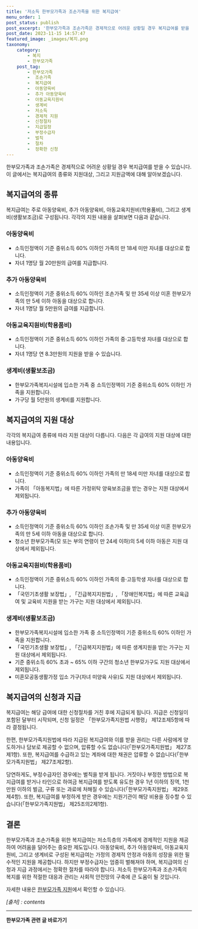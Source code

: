 ```yaml
---
title: '저소득 한부모가족과 조손가족을 위한 복지급여'
menu_order: 1
post_status: publish
post_excerpt: '한부모가족과 조손가족은 경제적으로 어려운 상황일 경우 복지급여를 받을 수 있습니다. 이 글에서는 복지급여의 종류와 지원대상, 그리고 지원금액에 대해 알아보겠습니다.'
post_date: 2023-11-15 14:57:47
featured_image: _images/복지.png
taxonomy:
    category:
        - 복지
        - 한부모가족
    post_tag:
        - 한부모가족
        -  조손가족
        -  복지급여
        -  아동양육비
        -  추가 아동양육비
        -  아동교육지원비
        -  생계비
        -  저소득
        -  경제적 지원
        -  신청절차
        -  지급일정
        -  부정수급자
        -  벌칙
        -  절차
        -  정확한 신청
---
```



한부모가족과 조손가족은 경제적으로 어려운 상황일 경우 복지급여를 받을 수 있습니다. 이 글에서는 복지급여의 종류와 지원대상, 그리고 지원금액에 대해 알아보겠습니다. 

## 복지급여의 종류

복지급여는 주로 아동양육비, 추가 아동양육비, 아동교육지원비(학용품비), 그리고 생계비(생활보조금)로 구성됩니다. 각각의 지원 내용을 살펴보면 다음과 같습니다.

### 아동양육비
- 소득인정액이 기준 중위소득 60% 이하인 가족의 만 18세 미만 자녀를 대상으로 합니다.
- 자녀 1명당 월 20만원의 급여를 지급합니다.

### 추가 아동양육비
- 소득인정액이 기준 중위소득 60% 이하인 조손가족 및 만 35세 이상 미혼 한부모가족의 만 5세 이하 아동을 대상으로 합니다.
- 자녀 1명당 월 5만원의 급여를 지급합니다.

### 아동교육지원비(학용품비)
- 소득인정액이 기준 중위소득 60% 이하인 가족의 중·고등학생 자녀를 대상으로 합니다.
- 자녀 1명당 연 8.3만원의 지원을 받을 수 있습니다.

### 생계비(생활보조금)
- 한부모가족복지시설에 입소한 가족 중 소득인정액이 기준 중위소득 60% 이하인 가족을 지원합니다.
- 가구당 월 5만원의 생계비를 지원합니다.

## 복지급여의 지원 대상

각각의 복지급여 종류에 따라 지원 대상이 다릅니다. 다음은 각 급여의 지원 대상에 대한 내용입니다.

### 아동양육비
- 소득인정액이 기준 중위소득 60% 이하인 가족의 만 18세 미만 자녀를 대상으로 합니다.
- 가족이 「아동복지법」에 따른 가정위탁 양육보조금을 받는 경우는 지원 대상에서 제외됩니다.

### 추가 아동양육비
- 소득인정액이 기준 중위소득 60% 이하인 조손가족 및 만 35세 이상 미혼 한부모가족의 만 5세 이하 아동을 대상으로 합니다.
- 청소년 한부모가족(모 또는 부의 연령이 만 24세 이하)의 5세 이하 아동은 지원 대상에서 제외됩니다.

### 아동교육지원비(학용품비)
- 소득인정액이 기준 중위소득 60% 이하인 가족의 중·고등학생 자녀를 대상으로 합니다.
- 「국민기초생활 보장법」, 「긴급복지지원법」, 「장애인복지법」에 따른 교육급여 및 교육비 지원을 받는 가구는 지원 대상에서 제외됩니다.

### 생계비(생활보조금)
- 한부모가족복지시설에 입소한 가족 중 소득인정액이 기준 중위소득 60% 이하인 가족을 지원합니다.
- 「국민기초생활 보장법」, 「긴급복지지원법」에 따른 생계지원을 받는 가구는 지원 대상에서 제외됩니다.
- 기준 중위소득 60% 초과 ~ 65% 이하 구간의 청소년 한부모가구도 지원 대상에서 제외됩니다.
- 미혼모공동생활가정 입소 가구(자녀 미양육 사유)도 지원 대상에서 제외됩니다.

## 복지급여의 신청과 지급

복지급여는 해당 급여에 대한 신청절차를 거친 후에 지급되게 됩니다. 지급은 신청일이 포함된 달부터 시작되며, 신청 일정은 「한부모가족지원법 시행령」 제12조제5항에 따라 결정됩니다. 

한편, 한부모가족지원법에 따라 지급된 복지급여와 이를 받을 권리는 다른 사람에게 양도하거나 담보로 제공할 수 없으며, 압류할 수도 없습니다(「한부모가족지원법」 제27조제1항). 또한, 복지급여를 수급하고 있는 계좌에 대한 채권은 압류할 수 없습니다(「한부모가족지원법」 제27조제2항).

당연하게도, 부정수급자인 경우에는 벌칙을 받게 됩니다. 거짓이나 부정한 방법으로 복지급여를 받거나 타인으로 하여금 복지급여를 받도록 유도한 경우 1년 이하의 징역, 1천만원 이하의 벌금, 구류 또는 과료에 처해질 수 있습니다(「한부모가족지원법」 제29조제4항). 또한, 복지급여를 부정하게 받은 경우에는 지원기관이 해당 비용을 징수할 수 있습니다(「한부모가족지원법」 제25조의2제1항).

## 결론

한부모가족과 조손가족을 위한 복지급여는 저소득층의 가족에게 경제적인 지원을 제공하여 어려움을 덜어주는 중요한 제도입니다. 아동양육비, 추가 아동양육비, 아동교육지원비, 그리고 생계비로 구성된 복지급여는 가정의 경제적 안정과 아동의 성장을 위한 필수적인 지원을 제공합니다. 하지만 부정수급자는 엄중히 벌해져야 하며, 복지급여의 신청과 지급 과정에서는 정확한 절차를 따라야 합니다. 저소득 한부모가족과 조손가족의 복지를 위한 적절한 대응과 관리는 사회적 안전망의 구축에 큰 도움이 될 것입니다.

자세한 내용은 [한부모가족 지원](https://uknowlaw.com/category/%ED%95%9C%EB%B6%80%EB%AA%A8%EA%B0%80%EC%A1%B1/)에서 확인할 수 있습니다. 

*[출처] : contents*
<!-- wp:separator -->
<hr class="wp-block-separator has-alpha-channel-opacity"/>
<!-- /wp:separator -->

<!-- wp:group {"backgroundColor":"base","layout":{"type":"constrained"}} -->
<div class="wp-block-group has-base-background-color has-background"><!-- wp:paragraph {"align":"center","fontSize":"medium"} -->
<p class="has-text-align-center has-large-font-size"><strong>한부모가족 관련 글 바로가기</strong></p>
<!-- /wp:paragraph -->


<!-- wp:latest-posts
{"categories":[{"id":23338,"count":19,"description":"","link":"https://uknowlaw.com/category/%ed%95%9c%eb%b6%80%eb%aa%a8%ea%b0%80%ec%a1%b1/","name":"한부모가족","slug":"한부모가족","taxonomy":"category","parent":0,"meta":[],"_links":{"self":[{"href":"https://uknowlaw.com/wp-json/wp/v2/categories/23338"}],"collection":[{"href":"https://uknowlaw.com/wp-json/wp/v2/categories"}],"about":[{"href":"https://uknowlaw.com/wp-json/wp/v2/taxonomies/category"}],"wp:post_type":[{"href":"https://uknowlaw.com/wp-json/wp/v2/posts?categories=23338"}],"curies":[{"name":"wp","href":"https://api.w.org/{rel}","templated":true}]}}],"postsToShow":100,"excerptLength":28,"postLayout":"grid","columns":2,"featuredImageAlign":"left","featuredImageSizeSlug":"large","fontSize":"small"} /--></div>
<!-- /wp:group -->